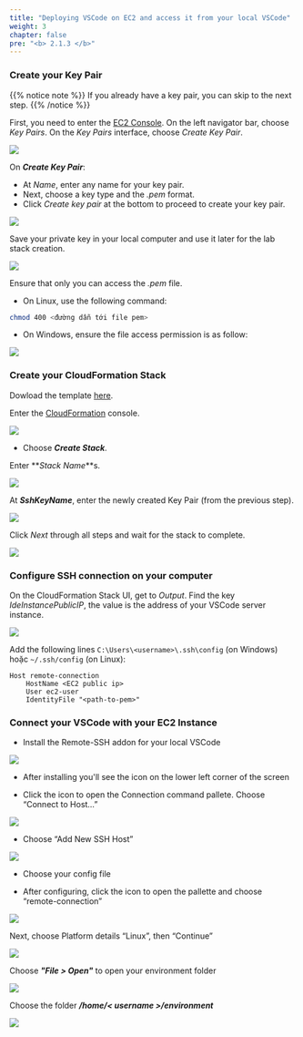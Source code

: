 ```yaml
---
title: "Deploying VSCode on EC2 and access it from your local VSCode"
weight: 3
chapter: false
pre: "<b> 2.1.3 </b>"
---
```

### **Create your Key Pair**
{{% notice note %}}
If you already have a key pair, you can skip to the next step.
{{% /notice %}}

First, you need to enter the [EC2 Console](console.aws.amazon.com/ec2/home). On the left navigator bar, choose _Key Pairs_. On the _Key Pairs_ interface, choose _Create Key Pair_.

![](../../../images/2/1/3/001.jpg)

On **_Create Key Pair_**:
- At _Name_, enter any name for your key pair.
- Next, choose a key type and the _.pem_ format.
- Click _Create key pair_ at the bottom to proceed to create your key pair.

![](../../../images/2/1/3/002.jpg?width=50pc)

Save your private key in your local computer and use it later for the lab stack creation.

![](../../../images/2/1/3/003.jpg?width=50pc)

Ensure that only you can access the _.pem_ file.

- On Linux, use the following command:
```bash
chmod 400 <đường dẫn tới file pem>
```

- On Windows, ensure the file access permission is as follow:

![](../../../images/2/1/3/004.jpg?width=50pc)

### **Create your CloudFormation Stack**
Dowload the template [here](https://raw.githubusercontent.com/longthg-workshops/eks-workshop-v2-fork/main/lab/cfn/ec2-workshop-local-ide-cfn.yaml).

Enter the [CloudFormation](console.aws.amazon.com/cloudformation/home) console.

![](../../../images/2/1/3/010.jpg)

- Choose **_Create Stack_**.

Enter **_Stack Name_**s.

![](../../../images/2/1/3/011.jpg?width=70pc)

At **_SshKeyName_**, enter the newly created Key Pair (from the previous step).

![](../../../images/2/1/3/009.jpg?width=70pc)

Click _Next_ through all steps and wait for the stack to complete.

![](../../../images/2/1/3/008.jpg?width=50pc)

### **Configure SSH connection on your computer**
On the CloudFormation Stack UI, get to _Output_. Find the key _IdeInstancePublicIP_, the value is the address of your VSCode server instance.

![](../../../images/2/1/3/007.jpg?width=70pc)

Add the following lines `C:\Users\<username>\.ssh\config` (on Windows) hoặc `~/.ssh/config` (on Linux):

```
Host remote-connection
    HostName <EC2 public ip>
    User ec2-user
    IdentityFile "<path-to-pem>"
```

### **Connect your VSCode with your EC2 Instance**
- Install the Remote-SSH addon for your local VSCode

![](../../../images/2/1/3/014.png)

- After installing you'll see the icon on the lower left corner of the screen

- Click the icon to open the Connection command pallete. Choose “Connect to Host…”

![](../../../images/2/1/3/015.png)

- Choose “Add New SSH Host”

![](../../../images/2/1/3/016.png)

- Choose your config file 

- After configuring, click the icon to open the pallette and choose “remote-connection”

![](../../../images/2/1/3/017.png)

Next, choose Platform details “Linux”, then “Continue”

![](../../../images/2/1/3/018.png)

Choose **_"File > Open"_** to open your environment folder

![](../../../images/2/1/3/019.jpg?width=50pc)

Choose the folder _**/home/\< username \>/environment**_

![](../../../images/2/1/3/020.jpg?width=50pc)